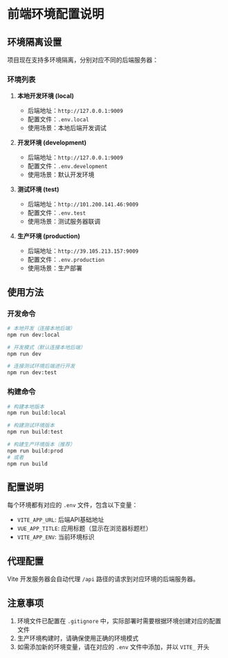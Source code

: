 # 前端环境配置说明

## 环境隔离设置

项目现在支持多环境隔离，分别对应不同的后端服务器：

### 环境列表

1. **本地开发环境 (local)**
   - 后端地址：`http://127.0.0.1:9009`
   - 配置文件：`.env.local`
   - 使用场景：本地后端开发调试

2. **开发环境 (development)**
   - 后端地址：`http://127.0.0.1:9009`
   - 配置文件：`.env.development`
   - 使用场景：默认开发环境

3. **测试环境 (test)**
   - 后端地址：`http://101.200.141.46:9009`
   - 配置文件：`.env.test`
   - 使用场景：测试服务器联调

4. **生产环境 (production)**
   - 后端地址：`http://39.105.213.157:9009`
   - 配置文件：`.env.production`
   - 使用场景：生产部署

## 使用方法

### 开发命令

```bash
# 本地开发（连接本地后端）
npm run dev:local

# 开发模式（默认连接本地后端）
npm run dev

# 连接测试环境后端进行开发
npm run dev:test
```

### 构建命令

```bash
# 构建本地版本
npm run build:local

# 构建测试环境版本
npm run build:test

# 构建生产环境版本（推荐）
npm run build:prod
# 或者
npm run build
```

## 配置说明

每个环境都有对应的 `.env` 文件，包含以下变量：

- `VITE_APP_URL`: 后端API基础地址
- `VUE_APP_TITLE`: 应用标题（显示在浏览器标题栏）
- `VITE_APP_ENV`: 当前环境标识

## 代理配置

Vite 开发服务器会自动代理 `/api` 路径的请求到对应环境的后端服务器。

## 注意事项

1. 环境文件已配置在 `.gitignore` 中，实际部署时需要根据环境创建对应的配置文件
2. 生产环境构建时，请确保使用正确的环境模式
3. 如需添加新的环境变量，请在对应的 `.env` 文件中添加，并以 `VITE_` 开头